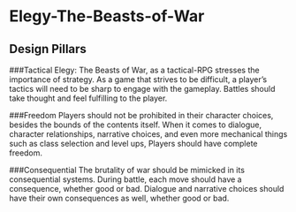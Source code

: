 # Elegy-The-Beasts-of-War

## Design Pillars
###Tactical
Elegy: The Beasts of War, as a tactical-RPG stresses the importance of strategy. As a game that strives to be difficult, a player’s tactics will need to be sharp to engage with the gameplay. Battles should take thought and feel fulfilling to the player.

###Freedom
Players should not be prohibited in their character choices, besides the bounds of the contents itself. When it comes to dialogue, character relationships, narrative choices, and even more mechanical things such as class selection and level ups, Players should have complete freedom.

###Consequential
The brutality of war should be mimicked in its consequential systems. During battle, each move should have a consequence, whether good or bad. Dialogue and narrative choices should have their own consequences as well, whether good or bad.
